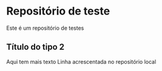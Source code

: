 # Repositório de teste
Este é um repositório de testes
## Título do tipo 2
Aqui tem mais texto
Linha acrescentada no repositório local